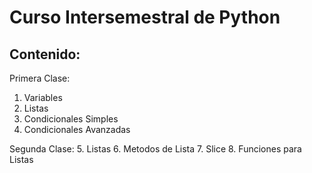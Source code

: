 # Curso Intersemestral de Python

## Contenido:

Primera Clase:
1. Variables
2. Listas
3. Condicionales Simples
4. Condicionales Avanzadas

Segunda Clase:
5. Listas
6. Metodos de Lista
7. Slice
8. Funciones para Listas